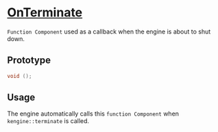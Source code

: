 # [OnTerminate](OnTerminate.hpp)

`Function Component` used as a callback when the engine is about to shut down.

## Prototype

```cpp
void ();
```

## Usage

The engine automatically calls this `function Component` when `kengine::terminate` is called.